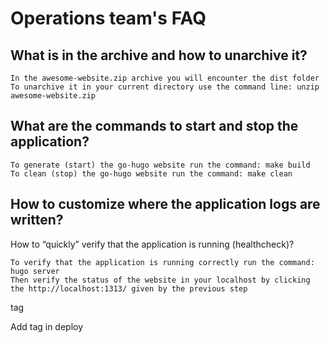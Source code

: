 # Operations team's FAQ
## What is in the archive and how to unarchive it?

    In the awesome-website.zip archive you will encounter the dist folder
    To unarchive it in your current directory use the command line: unzip awesome-website.zip

## What are the commands to start and stop the application?

    To generate (start) the go-hugo website run the command: make build
    To clean (stop) the go-hugo website run the command: make clean

## How to customize where the application logs are written?
How to “quickly” verify that the application is running (healthcheck)?

    To verify that the application is running correctly run the command: hugo server
    Then verify the status of the website in your localhost by clicking the http://localhost:1313/ given by the previous step

tag

Add tag in deploy